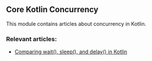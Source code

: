 ## Core Kotlin Concurrency

This module contains articles about concurrency in Kotlin.

### Relevant articles:
- [Comparing wait(), sleep(), and delay() in Kotlin](https://www.baeldung.com/kotlin/wait-sleep-delay-difference)
